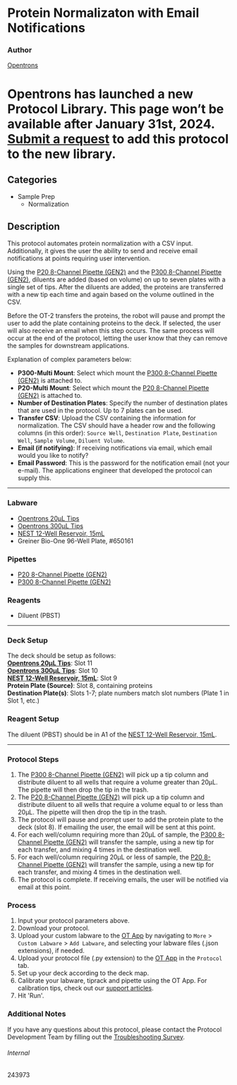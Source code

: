 # Protein Normalizaton with Email Notifications

### Author
[Opentrons](https://opentrons.com/)


# Opentrons has launched a new Protocol Library. This page won’t be available after January 31st, 2024. [Submit a request](https://docs.google.com/forms/d/e/1FAIpQLSdYYp9QCKow4nn0KlCVsMS3HX0eJ0N9O7-erajKvcpT0lWbSg/viewform) to add this protocol to the new library.

## Categories
* Sample Prep
	* Normalization

## Description
This protocol automates protein normalization with a CSV input. Additionally, it gives the user the ability to send and receive email notifications at points requiring user intervention.

Using the [P20 8-Channel Pipette (GEN2)](https://shop.opentrons.com/collections/ot-2-pipettes/products/8-channel-electronic-pipette) and the [P300 8-Channel Pipette (GEN2)](https://shop.opentrons.com/collections/ot-2-pipettes/products/8-channel-electronic-pipette), diluents are added (based on volume) on up to seven plates with a single set of tips. After the diluents are added, the proteins are transferred with a new tip each time and again based on the volume outlined in the CSV.  

Before the OT-2 transfers the proteins, the robot will pause and prompt the user to add the plate containing proteins to the deck. If selected, the user will also receive an email when this step occurs. The same process will occur at the end of the protocol, letting the user know that they can remove the samples for downstream applications.

Explanation of complex parameters below:
* **P300-Multi Mount**: Select which mount the [P300 8-Channel Pipette (GEN2)](https://shop.opentrons.com/collections/ot-2-pipettes/products/8-channel-electronic-pipette) is attached to.
* **P20-Multi Mount**: Select which mount the [P20 8-Channel Pipette (GEN2)](https://shop.opentrons.com/collections/ot-2-pipettes/products/8-channel-electronic-pipette) is attached to.
* **Number of Destination Plates**: Specify the number of destination plates that are used in the protocol. Up to 7 plates can be used.
* **Transfer CSV**: Upload the CSV containing the information for normalization. The CSV should have a header row and the following columns (in this order): `Source Well`, `Destination Plate`, `Destination Well`, `Sample Volume`, `Diluent Volume`.
* **Email (if notifying)**: If receiving notifications via email, which email would you like to notify?
* **Email Password**: This is the password for the notification email (not your e-mail). The applications engineer that developed the protocol can supply this.

---

### Labware
* [Opentrons 20µL  Tips](https://shop.opentrons.com/collections/opentrons-tips/products/opentrons-20ul-tips)
* [Opentrons 300µL Tips](https://shop.opentrons.com/collections/opentrons-tips/products/opentrons-300ul-tips)
* [NEST 12-Well Reservoir, 15mL](https://shop.opentrons.com/collections/verified-labware/products/nest-12-well-reservoir-15-ml)
* Greiner Bio-One 96-Well Plate, \#650161

### Pipettes
* [P20 8-Channel Pipette (GEN2)](https://shop.opentrons.com/collections/ot-2-pipettes/products/8-channel-electronic-pipette)
* [P300 8-Channel Pipette (GEN2)](https://shop.opentrons.com/collections/ot-2-pipettes/products/8-channel-electronic-pipette)

### Reagents
* Diluent (PBST)

---

### Deck Setup
The deck should be setup as follows:</br>
**[Opentrons 20µL  Tips](https://shop.opentrons.com/collections/opentrons-tips/products/opentrons-20ul-tips)**: Slot 11</br>
**[Opentrons 300µL  Tips](https://shop.opentrons.com/collections/opentrons-tips/products/opentrons-300ul-tips)**: Slot 10</br>
**[NEST 12-Well Reservoir, 15mL](https://shop.opentrons.com/collections/verified-labware/products/nest-12-well-reservoir-15-ml)**: Slot 9</br>
**Protein Plate (Source)**: Slot 8, containing proteins</br>
**Destination Plate(s)**: Slots 1-7; plate numbers match slot numbers (Plate 1 in Slot 1, etc.)</br>

### Reagent Setup
The diluent (PBST) should be in A1 of the [NEST 12-Well Reservoir, 15mL](https://shop.opentrons.com/collections/verified-labware/products/nest-12-well-reservoir-15-ml).

---

### Protocol Steps
1. The [P300 8-Channel Pipette (GEN2)](https://shop.opentrons.com/collections/ot-2-pipettes/products/8-channel-electronic-pipette) will pick up a tip column and distribute diluent to all wells that require a volume greater than 20µL. The pipette will then drop the tip in the trash.
2. The [P20 8-Channel Pipette (GEN2)](https://shop.opentrons.com/collections/ot-2-pipettes/products/8-channel-electronic-pipette) will pick up a tip column and distribute diluent to all wells that require a volume equal to or less than 20µL. The pipette will then drop the tip in the trash.
3. The protocol will pause and prompt user to add the protein plate to the deck (slot 8). If emailing the user, the email will be sent at this point.
4. For each well/column requiring more than 20µL of sample, the [P300 8-Channel Pipette (GEN2)](https://shop.opentrons.com/collections/ot-2-pipettes/products/8-channel-electronic-pipette) will transfer the sample, using a new tip for each transfer, and mixing 4 times in the destination well.
5. For each well/column requiring 20µL or less of sample, the [P20 8-Channel Pipette (GEN2)](https://shop.opentrons.com/collections/ot-2-pipettes/products/8-channel-electronic-pipette) will transfer the sample, using a new tip for each transfer, and mixing 4 times in the destination well.
6. The protocol is complete. If receiving emails, the user will be notified via email at this point.


### Process
1. Input your protocol parameters above.
2. Download your protocol.
3. Upload your custom labware to the [OT App](https://opentrons.com/ot-app) by navigating to `More` > `Custom Labware` > `Add Labware`, and selecting your labware files (.json extensions), if needed.
4. Upload your protocol file (.py extension) to the [OT App](https://opentrons.com/ot-app) in the `Protocol` tab.
5. Set up your deck according to the deck map.
6. Calibrate your labware, tiprack and pipette using the OT App. For calibration tips, check out our [support articles](https://support.opentrons.com/en/collections/1559720-guide-for-getting-started-with-the-ot-2).
7. Hit 'Run'.

### Additional Notes
If you have any questions about this protocol, please contact the Protocol Development Team by filling out the [Troubleshooting Survey](https://protocol-troubleshooting.paperform.co/).

###### Internal
243973
